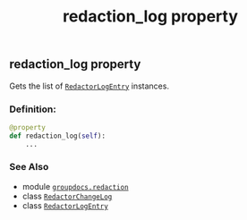 ﻿---
title: redaction_log property
second_title: GroupDocs.Redaction for Python via .NET API References
description: 
type: docs
weight: 30
url: /groupdocs.redaction/redactorchangelog/redaction_log/
is_root: false
---

## redaction_log property


Gets the list of [`RedactorLogEntry`](/redaction/python-net/groupdocs.redaction/redactorlogentry) instances.
### Definition:
```python
@property
def redaction_log(self):
    ...
```

### See Also
* module [`groupdocs.redaction`](../../)
* class [`RedactorChangeLog`](/redaction/python-net/groupdocs.redaction/redactorchangelog)
* class [`RedactorLogEntry`](/redaction/python-net/groupdocs.redaction/redactorlogentry)
